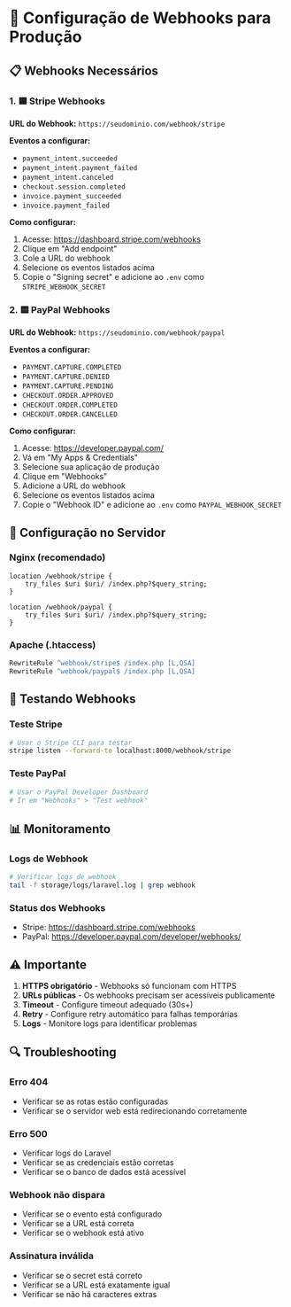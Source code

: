 # 🔗 Configuração de Webhooks para Produção

## 📋 Webhooks Necessários

### 1. 🟦 Stripe Webhooks

**URL do Webhook:** `https://seudominio.com/webhook/stripe`

**Eventos a configurar:**
- `payment_intent.succeeded`
- `payment_intent.payment_failed`
- `payment_intent.canceled`
- `checkout.session.completed`
- `invoice.payment_succeeded`
- `invoice.payment_failed`

**Como configurar:**
1. Acesse: https://dashboard.stripe.com/webhooks
2. Clique em "Add endpoint"
3. Cole a URL do webhook
4. Selecione os eventos listados acima
5. Copie o "Signing secret" e adicione ao `.env` como `STRIPE_WEBHOOK_SECRET`

### 2. 🟨 PayPal Webhooks

**URL do Webhook:** `https://seudominio.com/webhook/paypal`

**Eventos a configurar:**
- `PAYMENT.CAPTURE.COMPLETED`
- `PAYMENT.CAPTURE.DENIED`
- `PAYMENT.CAPTURE.PENDING`
- `CHECKOUT.ORDER.APPROVED`
- `CHECKOUT.ORDER.COMPLETED`
- `CHECKOUT.ORDER.CANCELLED`

**Como configurar:**
1. Acesse: https://developer.paypal.com/
2. Vá em "My Apps & Credentials"
3. Selecione sua aplicação de produção
4. Clique em "Webhooks"
5. Adicione a URL do webhook
6. Selecione os eventos listados acima
7. Copie o "Webhook ID" e adicione ao `.env` como `PAYPAL_WEBHOOK_SECRET`

## 🔧 Configuração no Servidor

### Nginx (recomendado)
```nginx
location /webhook/stripe {
    try_files $uri $uri/ /index.php?$query_string;
}

location /webhook/paypal {
    try_files $uri $uri/ /index.php?$query_string;
}
```

### Apache (.htaccess)
```apache
RewriteRule ^webhook/stripe$ /index.php [L,QSA]
RewriteRule ^webhook/paypal$ /index.php [L,QSA]
```

## 🧪 Testando Webhooks

### Teste Stripe
```bash
# Usar o Stripe CLI para testar
stripe listen --forward-to localhost:8000/webhook/stripe
```

### Teste PayPal
```bash
# Usar o PayPal Developer Dashboard
# Ir em "Webhooks" > "Test webhook"
```

## 📊 Monitoramento

### Logs de Webhook
```bash
# Verificar logs de webhook
tail -f storage/logs/laravel.log | grep webhook
```

### Status dos Webhooks
- Stripe: https://dashboard.stripe.com/webhooks
- PayPal: https://developer.paypal.com/developer/webhooks/

## ⚠️ Importante

1. **HTTPS obrigatório** - Webhooks só funcionam com HTTPS
2. **URLs públicas** - Os webhooks precisam ser acessíveis publicamente
3. **Timeout** - Configure timeout adequado (30s+)
4. **Retry** - Configure retry automático para falhas temporárias
5. **Logs** - Monitore logs para identificar problemas

## 🔍 Troubleshooting

### Erro 404
- Verificar se as rotas estão configuradas
- Verificar se o servidor web está redirecionando corretamente

### Erro 500
- Verificar logs do Laravel
- Verificar se as credenciais estão corretas
- Verificar se o banco de dados está acessível

### Webhook não dispara
- Verificar se o evento está configurado
- Verificar se a URL está correta
- Verificar se o webhook está ativo

### Assinatura inválida
- Verificar se o secret está correto
- Verificar se a URL está exatamente igual
- Verificar se não há caracteres extras
